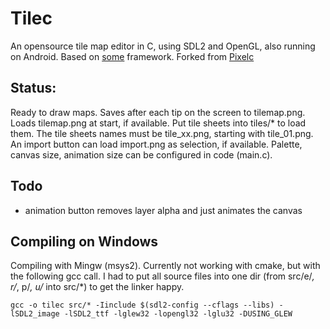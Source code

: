 # Tilec
An opensource tile map editor in C, using SDL2 and OpenGL, also running on Android.
Based on [some](https://github.com/renehorstmann/some) framework.
Forked from [Pixelc](https://github.com/renehorstmann/Pixelc)

## Status:
Ready to draw maps.
Saves after each tip on the screen to tilemap.png.
Loads tilemap.png at start, if available.
Put tile sheets into tiles/* to load them.
The tile sheets names must be tile_xx.png, starting with tile_01.png.
An import button can load import.png as selection, if available.
Palette, canvas size, animation size can be configured in code (main.c).

## Todo
- animation button removes layer alpha and just animates the canvas

## Compiling on Windows
Compiling with Mingw (msys2).
Currently not working with cmake, but with the following gcc call.
I had to put all source files into one dir (from src/e/*, r/*, p/*, u/* into src/*) to get the linker happy.
```
gcc -o tilec src/* -Iinclude $(sdl2-config --cflags --libs) -lSDL2_image -lSDL2_ttf -lglew32 -lopengl32 -lglu32 -DUSING_GLEW
```
